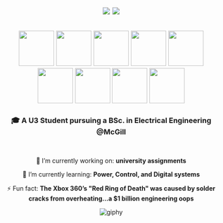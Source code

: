 

<h1 align="center">
  <img src="https://readme-typing-svg.herokuapp.com/?font=Righteous&size=35&color=6BFFB8&center=true&vCenter=true&width=650&height=70&duration=3000&lines=%EF%BC%BC%28%EF%BC%B4%E2%88%87%EF%BC%B4+%29%EF%BC%8F+New+visitor!;%0AWelcome+%E3%83%BD%28%C2%B0%E2%97%A1%C2%B0+%29%E3%83%8E+I+am+Lena!" />
  <img src="https://readme-typing-svg.herokuapp.com?font=Fira+Code&size=15&duration=700&repeat=true&color=4078c0&center=true&vCenter=true&width=400&lines=%7E%28+%CB%98%E2%96%BE%CB%98%7E%29;%28+%7E%CB%98%E2%96%BE%CB%98%29%7E" />
    
</h1>

<h2 align="center">
<img src="https://github.com/user-attachments/assets/6ff7eb7a-a4d9-4850-bcbb-dbf75eb4f9f6" width="80" />
<img src="https://github.com/user-attachments/assets/6ff7eb7a-a4d9-4850-bcbb-dbf75eb4f9f6" width="80" />
<img src="https://github.com/user-attachments/assets/6ff7eb7a-a4d9-4850-bcbb-dbf75eb4f9f6" width="80" />
<img src="https://github.com/user-attachments/assets/6ff7eb7a-a4d9-4850-bcbb-dbf75eb4f9f6" width="80" />
<img src="https://github.com/user-attachments/assets/6ff7eb7a-a4d9-4850-bcbb-dbf75eb4f9f6" width="80" />
<img src="https://github.com/user-attachments/assets/6ff7eb7a-a4d9-4850-bcbb-dbf75eb4f9f6" width="80" />
<img src="https://github.com/user-attachments/assets/6ff7eb7a-a4d9-4850-bcbb-dbf75eb4f9f6" width="80" />
<img src="https://github.com/user-attachments/assets/6ff7eb7a-a4d9-4850-bcbb-dbf75eb4f9f6" width="80" />
<img src="https://github.com/user-attachments/assets/6ff7eb7a-a4d9-4850-bcbb-dbf75eb4f9f6" width="80" />
</h2>

<h3 align="center"> 🎓 A U3 Student pursuing a BSc. in Electrical Engineering @McGill</h3> 

<br/>

<div align="center">

 🔭 I’m currently working on: **university assignments**
 
 🌱 I’m currently learning: **Power, Control, and Digital systems**
  
 ⚡ Fun fact: **The Xbox 360’s "Red Ring of Death" was caused by solder cracks from overheating...a $1 billion engineering oops**


   ![giphy](https://github.com/user-attachments/assets/c798f710-a3aa-42b2-9a47-b2e6518895f8)

  
  </div>

  
<!--
**TheGrandMaster1/TheGrandMaster1** is a ✨ _special_ ✨ repository because its `README.md` (this file) appears on your GitHub profile.

Here are some ideas to get you started:

- 🔭 I’m currently working on ...
- 🌱 I’m currently learning ...
- 👯 I’m looking to collaborate on ...
- 🤔 I’m looking for help with ...
- 💬 Ask me about ...
- 📫 How to reach me: ...
- 😄 Pronouns: ...
- ⚡ Fun fact: ...
-->
